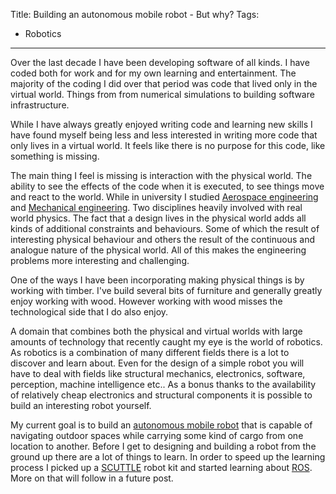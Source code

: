Title: Building an autonomous mobile robot - But why?
Tags:

- Robotics

---
Over the last decade I have been developing software of all kinds. I have coded both for work and
for my own learning and entertainment. The majority of the coding I did over that period was code
that lived only in the virtual world. Things from from numerical simulations to building software
infrastructure.

While I have always greatly enjoyed writing code and learning new skills I have found myself being
less and less interested in writing more code that only lives in a virtual world. It feels like
there is no purpose for this code, like something is missing.

The main thing I feel is missing is interaction with the physical world. The ability to see the
effects of the code when it is executed, to see things move and react to the world. While in
university I studied [Aerospace engineering](https://www.tudelft.nl/en/ae) and
[Mechanical engineering](https://www.auckland.ac.nz/en/engineering.html). Two disciplines heavily
involved with real world physics. The fact that a design lives in the physical world adds all kinds
of additional constraints and behaviours. Some of which the result of interesting physical
behaviour and others the result of the continuous and analogue nature of the physical world.
All of this makes the engineering problems more interesting and challenging.

One of the ways I have been incorporating making physical things is by working with timber. I've
build several bits of furniture and generally greatly enjoy working with wood. However working with
wood misses the technological side that I do also enjoy.

A domain that combines both the physical and virtual worlds with large amounts of technology that
recently caught my eye is the world of robotics. As robotics is a combination of many different
fields there is a lot to discover and learn about. Even for the design of a simple robot you will
have to deal with fields like structural mechanics, electronics, software, perception, machine
intelligence etc.. As a bonus thanks to the availability of relatively cheap electronics and
structural components it is possible to build an interesting robot yourself.

My current goal is to build an [autonomous mobile robot](https://en.wikipedia.org/wiki/Autonomous_robot)
that is capable of navigating outdoor spaces while carrying some kind of cargo from
one location to another. Before I get to designing and building a robot from the ground
up there are a lot of things to learn. In order to speed up the learning process I
picked up a [SCUTTLE](https://scuttlerobot.org/) robot kit and started learning about
[ROS](https://www.ros.org/). More on that will follow in a future post.
